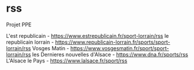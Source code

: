 # rss
Projet PPE

L'est republicain - https://www.estrepublicain.fr/sport-lorrain/rss
le republicain lorrain - https://www.republicain-lorrain.fr/sports/sport-lorrain/rss
Vosges Matin - https://www.vosgesmatin.fr/sport/sport-lorrain/rss
les Dernieres nouvelles d'Alsace - https://www.dna.fr/sports/rss
L'Alsace le Pays - https://www.lalsace.fr/sport/rss

